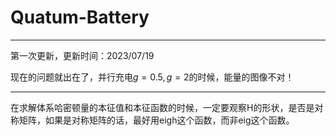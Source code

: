 # Quatum-Battery

----

第一次更新，更新时间：2023/07/19

现在的问题就出在了，并行充电$g=0.5,g=2$的时候，能量的图像不对！


---
在求解体系哈密顿量的本征值和本征函数的时候，一定要观察H的形状，是否是对称矩阵，如果是对称矩阵的话，最好用eigh这个函数，而非eig这个函数。





